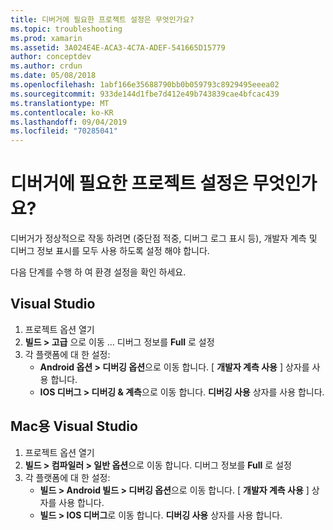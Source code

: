 ```yaml
---
title: 디버거에 필요한 프로젝트 설정은 무엇인가요?
ms.topic: troubleshooting
ms.prod: xamarin
ms.assetid: 3A024E4E-ACA3-4C7A-ADEF-541665D15779
author: conceptdev
ms.author: crdun
ms.date: 05/08/2018
ms.openlocfilehash: 1abf166e35688790bb0b059793c8929495eeea02
ms.sourcegitcommit: 933de144d1fbe7d412e49b743839cae4bfcac439
ms.translationtype: MT
ms.contentlocale: ko-KR
ms.lasthandoff: 09/04/2019
ms.locfileid: "70285041"
---
```

# <a name="what-project-settings-are-required-for-the-debugger"></a>디버거에 필요한 프로젝트 설정은 무엇인가요?

디버거가 정상적으로 작동 하려면 (중단점 적중, 디버그 로그 표시 등), 개발자 계측 및 디버그 정보 표시를 모두 사용 하도록 설정 해야 합니다.

다음 단계를 수행 하 여 환경 설정을 확인 하세요.

## <a name="visual-studio"></a>Visual Studio
1. 프로젝트 옵션 열기
2. **빌드 > 고급** 으로 이동 ... 디버그 정보를 **Full** 로 설정
3. 각 플랫폼에 대 한 설정:
   - **Android 옵션 > 디버깅 옵션**으로 이동 합니다. [ **개발자 계측 사용** ] 상자를 사용 합니다.
   - **IOS 디버그 > 디버깅 & 계측**으로 이동 합니다. **디버깅 사용** 상자를 사용 합니다.

## <a name="visual-studio-for-mac"></a>Mac용 Visual Studio
1. 프로젝트 옵션 열기
2. **빌드 > 컴파일러 > 일반 옵션**으로 이동 합니다. 디버그 정보를 **Full** 로 설정
3. 각 플랫폼에 대 한 설정:
    - **빌드 > Android 빌드 > 디버깅 옵션**으로 이동 합니다. [ **개발자 계측 사용** ] 상자를 사용 합니다.
    - **빌드 > IOS 디버그**로 이동 합니다. **디버깅 사용** 상자를 사용 합니다.

